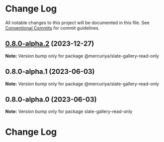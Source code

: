 # Change Log

All notable changes to this project will be documented in this file.
See [Conventional Commits](https://conventionalcommits.org) for commit guidelines.

## [0.8.0-alpha.2](https://github.com/newsiberian/slate-plugins/compare/@mercuriya/slate-gallery-read-only@0.8.0-alpha.1...@mercuriya/slate-gallery-read-only@0.8.0-alpha.2) (2023-12-27)

**Note:** Version bump only for package @mercuriya/slate-gallery-read-only





## 0.8.0-alpha.1 (2023-06-03)

**Note:** Version bump only for package @mercuriya/slate-gallery-read-only





## 0.8.0-alpha.0 (2023-06-03)

**Note:** Version bump only for package slate-gallery-read-only





# Change Log
